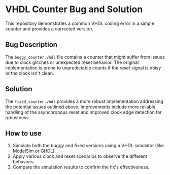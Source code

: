 # VHDL Counter Bug and Solution

This repository demonstrates a common VHDL coding error in a simple counter and provides a corrected version.

## Bug Description
The `buggy_counter.vhdl` file contains a counter that might suffer from issues due to clock glitches or unexpected reset behavior. The original implementation is prone to unpredictable counts if the reset signal is noisy or the clock isn't clean.

## Solution
The `fixed_counter.vhdl` provides a more robust implementation addressing the potential issues outlined above.  Improvements include more reliable handling of the asynchronous reset and improved clock edge detection for robustness.

## How to use
1. Simulate both the buggy and fixed versions using a VHDL simulator (like ModelSim or GHDL).
2. Apply various clock and reset scenarios to observe the different behaviors.
3. Compare the simulation results to confirm the fix's effectiveness.
